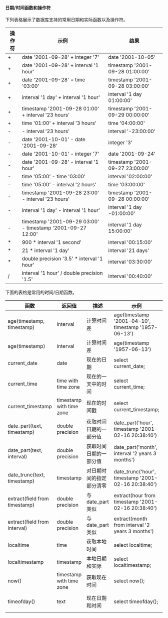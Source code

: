 #### 日期/时间函数和操作符

下列表格展示了数据库支持的常用日期和实际函数以及操作符。

| 操作符 | 示例                                                         | 结果                              |
| ------ | ------------------------------------------------------------ | --------------------------------- |
| +      | date   '2001-09-28' + integer '7'                            | date   '2001-10-05'               |
| +      | date   '2001-09-28' + interval '1 hour'                      | timestamp   '2001-09-28 01:00:00' |
| +      | date   '2001-09-28' + time '03:00'                           | timestamp   '2001-09-28 03:00:00' |
| +      | interval   '1 day' + interval '1 hour'                       | interval   '1 day 01:00:00'       |
| +      | timestamp   '2001-09-28 01:00' + interval '23 hours'         | timestamp   '2001-09-29 00:00:00' |
| +      | time   '01:00' + interval '3 hours'                          | time   '04:00:00'                 |
| -      | -   interval '23 hours'                                      | interval   '-23:00:00'            |
| -      | date   '2001-10-01' - date '2001-09-28'                      | integer   '3'                     |
| -      | date   '2001-10-01' - integer '7'                            | date   '2001-09-24'               |
| -      | date   '2001-09-28' - interval '1 hour'                      | timestamp   '2001-09-27 23:00:00' |
| -      | time   '05:00' - time '03:00'                                | interval   '02:00:00'             |
| -      | time   '05:00' - interval '2 hours'                          | time   '03:00:00'                 |
| -      | timestamp   '2001-09-28 23:00' - interval '23 hours'         | timestamp   '2001-09-28 00:00:00' |
| -      | interval   '1 day' - interval '1 hour'                       | interval   '1 day -01:00:00'      |
| -      | timestamp   '2001-09-29 03:00' - timestamp '2001-09-27 12:00' | interval   '1 day 15:00:00'       |
| *      | 900 * interval   '1 second'                                  | interval   '00:15:00'             |
| *      | 21 *   interval '1 day'                                      | interval   '21 days'              |
| *      | double   precision '3.5' * interval '1 hour'                 | interval   '03:30:00'             |
| /      | interval   '1 hour' / double precision '1.5'                 | interval   '00:40:00'             |

 

下面的表格是常用的时间/日期函数。

| 函数                          | 返回值                     | 描述                     | 示例                                                  | 结果                                  |
| ----------------------------- | -------------------------- | ------------------------ | ----------------------------------------------------- | ------------------------------------- |
| age(timestamp, timestamp)     | interval                   | 计算时间差               | age(timestamp   '2001-04-10', timestamp '1957-06-13') | 43   years 9 mons 27 days             |
| age(timestamp)                | interval                   | 计算时间差               | age(timestamp   '1957-06-13')                         | 43   years 8 mons 3 days              |
| current_date                  | date                       | 现在的日期               | select   current_date;                                | 2019-02-18                            |
| current_time                  | time   with time zone      | 现在的一天中的时间       | select   current_time;                                | 16:42:59.991189+08                    |
| current_timestamp             | timestamp   with time zone | 现在的时间戳             | select   current_timestamp;                           | 2019-02-18   16:43:20.167284+08       |
| date_part(text, timestamp)    | double   precision         | 获取时间日期的一部分值   | date_part('hour',   timestamp '2001-02-16 20:38:40')  | 20                                    |
| date_part(text, interval)     | double   precision         | 获取时间日期的一部分值   | date_part('month',   interval '2 years 3 months')     | 3                                     |
| date_trunc(text, timestamp)   | timestamp                  | 对日期时间的指定部分清零 | date_trunc('hour',   timestamp '2001-02-16 20:38:40') | 2001-02-16   20:00:00                 |
| extract(field from timestamp) | double   precision         | 与date_part类似          | extract(hour   from timestamp '2001-02-16 20:38:40')  | 20                                    |
| extract(field from interval)  | double   precision         | 与date_part类似          | extract(month   from interval '2 years 3 months')     | 3                                     |
| localtime                     | time                       | 获取本地时间             | select   localtime;                                   | 16:56:09.339026                       |
| localtimestamp                | timestamp                  | 本地日期和实际           | select   localtimestamp;                              | 2019-02-18   16:56:42.331012          |
| now()                         | timestamp   with time zone | 获取现在时间             | select   now();                                       | 2019-02-18   16:56:58.843212+08       |
| timeofday()                   | text                       | 现在日期和时间           | select   timeofday();                                 | Mon   Feb 18 16:57:27.677262 2019 CST |